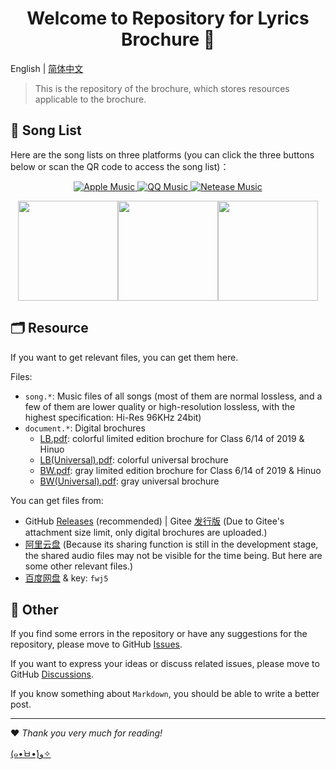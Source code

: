 <h1 align="center">Welcome to Repository for Lyrics Brochure 👋</h1>

English | [简体中文](zh.md)

> This is the repository of the brochure, which stores resources applicable to the brochure.

## 🎼 Song List

Here are the song lists on three platforms (you can click the three buttons below or scan the QR code to access the song list)：

<p align="center">
  <a href="https://music.apple.com/cn/playlist/lyrics-brochure/pl.u-EdAVklWuamY5DzX?ls">
    <img alt="Apple Music" src="https://img.shields.io/static/v1?label=List&message=Apple+Music&color=ff69b4" target="_blank" />
  </a>
  <a href="https://y.qq.com/n/ryqq/playlist/8084574413">
    <img alt="QQ Music" src="https://img.shields.io/static/v1?label=List&message=QQ+Music&color=brightgreen" target="_blank" />
  </a>
  <a href="https://music.163.com/#/playlist?id=6875923252&userid=357139362">
    <img alt="Netease Music" src="https://img.shields.io/static/v1?label=List&message=Netease+Music&color=red" target="_blank" />
  </a>
</p>

<div align="center">
   <img src="https://z3.ax1x.com/2021/08/30/hYneGn.png"  height=160><img src="https://z3.ax1x.com/2021/08/30/hYnZPs.png" height=160><img src="https://z3.ax1x.com/2021/08/30/hYnE5j.png" height=160>
</div>


## 🗂️ Resource

If you want to get relevant files, you can get them here.

Files:

- `song.*`: Music files of all songs (most of them are normal lossless, and a few of them are lower quality or high-resolution lossless, with the highest specification: Hi-Res 96KHz 24bit)
- `document.*`: Digital brochures
  - [LB.pdf](doc/LB.pdf): colorful limited edition brochure for Class 6/14 of 2019 & Hinuo
  - [LB(Universal).pdf](doc/LB(Universal).pdf): colorful universal brochure
  - [BW.pdf](doc/BW.pdf): gray limited edition brochure for Class 6/14 of 2019 & Hinuo
  - [BW(Universal).pdf](doc/BW(Universal).pdf): gray universal brochure

You can get files from:

- GitHub [Releases](https://github.com/ccstdio/Lyrics-Brochure/releases) (recommended) | Gitee [发行版](https://gitee.com/MPXCreator/Lyrics-Brochure/releases) (Due to Gitee's attachment size limit, only digital brochures are uploaded.)
- [阿里云盘](https://www.aliyundrive.com/s/8pzStAggiLJ) (Because its sharing function is still in the development stage, the shared audio files may not be visible for the time being. But here are some other relevant files.)
- [百度网盘](https://pan.baidu.com/s/1ZNR92kofkXpl1lhghf3GCw) & key: `fwj5`

## 🤝 Other

If you find some errors in the repository or have any suggestions for the repository, please move to GitHub [Issues](https://github.com/ccstdio/Lyrics-Brochure/issues).

If you want to express your ideas or discuss related issues, please move to GitHub [Discussions](https://github.com/ccstdio/Lyrics-Brochure/discussions).

If you know something about `Markdown`, you should be able to write a better post.

---

❤ *Thank you very much for reading!*

[(๑•̀ㅂ•́)و✧](https://www.bilibili.com/video/BV1uT4y1P7CX)
